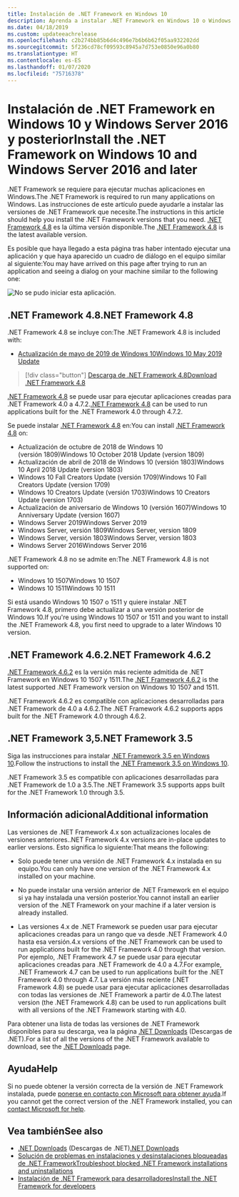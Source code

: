 ```yaml
---
title: Instalación de .NET Framework en Windows 10
description: Aprenda a instalar .NET Framework en Windows 10 o Windows Server 2016.
ms.date: 04/18/2019
ms.custom: updateeachrelease
ms.openlocfilehash: c2b274bb85b6d4c496e7b6b6b62f05aa932202dd
ms.sourcegitcommit: 5f236cd78cf09593c8945a7d753e0850e96a0b80
ms.translationtype: HT
ms.contentlocale: es-ES
ms.lasthandoff: 01/07/2020
ms.locfileid: "75716378"
---
```

# <a name="install-the-net-framework-on-windows-10-and-windows-server-2016-and-later"></a><span data-ttu-id="4f78e-103">Instalación de .NET Framework en Windows 10 y Windows Server 2016 y posterior</span><span class="sxs-lookup"><span data-stu-id="4f78e-103">Install the .NET Framework on Windows 10 and Windows Server 2016 and later</span></span>

<span data-ttu-id="4f78e-104">.NET Framework se requiere para ejecutar muchas aplicaciones en Windows.</span><span class="sxs-lookup"><span data-stu-id="4f78e-104">The .NET Framework is required to run many applications on Windows.</span></span> <span data-ttu-id="4f78e-105">Las instrucciones de este artículo puede ayudarle a instalar las versiones de .NET Framework que necesite.</span><span class="sxs-lookup"><span data-stu-id="4f78e-105">The instructions in this article should help you install the .NET Framework versions that you need.</span></span> <span data-ttu-id="4f78e-106">[.NET Framework 4.8](https://github.com/Microsoft/dotnet/tree/master/releases/net48) es la última versión disponible.</span><span class="sxs-lookup"><span data-stu-id="4f78e-106">The [.NET Framework 4.8](https://github.com/Microsoft/dotnet/tree/master/releases/net48) is the latest available version.</span></span>

<span data-ttu-id="4f78e-107">Es posible que haya llegado a esta página tras haber intentado ejecutar una aplicación y que haya aparecido un cuadro de diálogo en el equipo similar al siguiente:</span><span class="sxs-lookup"><span data-stu-id="4f78e-107">You may have arrived on this page after trying to run an application and seeing a dialog on your machine similar to the following one:</span></span>

![No se pudo iniciar esta aplicación.](./media/this-application-could-not-be-started.png)

## <a name="net-framework-48"></a><span data-ttu-id="4f78e-109">.NET Framework 4.8</span><span class="sxs-lookup"><span data-stu-id="4f78e-109">.NET Framework 4.8</span></span>

<span data-ttu-id="4f78e-110">.NET Framework 4.8 se incluye con:</span><span class="sxs-lookup"><span data-stu-id="4f78e-110">The .NET Framework 4.8 is included with:</span></span>

- [<span data-ttu-id="4f78e-111">Actualización de mayo de 2019 de Windows 10</span><span class="sxs-lookup"><span data-stu-id="4f78e-111">Windows 10 May 2019 Update</span></span>](https://support.microsoft.com/help/4028685/windows-10-get-the-update)

> [!div class="button"]
> [<span data-ttu-id="4f78e-112">Descarga de .NET Framework 4.8</span><span class="sxs-lookup"><span data-stu-id="4f78e-112">Download .NET Framework 4.8</span></span>](https://dotnet.microsoft.com/download/dotnet-framework/net48)

<span data-ttu-id="4f78e-113">[.NET Framework 4.8](https://dotnet.microsoft.com/download/dotnet-framework/net48) se puede usar para ejecutar aplicaciones creadas para .NET Framework 4.0 a 4.7.2.</span><span class="sxs-lookup"><span data-stu-id="4f78e-113">[.NET Framework 4.8](https://dotnet.microsoft.com/download/dotnet-framework/net48) can be used to run applications built for the .NET Framework 4.0 through 4.7.2.</span></span>

<span data-ttu-id="4f78e-114">Se puede instalar [.NET Framework 4.8](https://dotnet.microsoft.com/download/dotnet-framework/net48) en:</span><span class="sxs-lookup"><span data-stu-id="4f78e-114">You can install [.NET Framework 4.8](https://dotnet.microsoft.com/download/dotnet-framework/net48) on:</span></span>

- <span data-ttu-id="4f78e-115">Actualización de octubre de 2018 de Windows 10 (versión 1809)</span><span class="sxs-lookup"><span data-stu-id="4f78e-115">Windows 10 October 2018 Update (version 1809)</span></span>
- <span data-ttu-id="4f78e-116">Actualización de abril de 2018 de Windows 10 (versión 1803)</span><span class="sxs-lookup"><span data-stu-id="4f78e-116">Windows 10 April 2018 Update (version 1803)</span></span>
- <span data-ttu-id="4f78e-117">Windows 10 Fall Creators Update (versión 1709)</span><span class="sxs-lookup"><span data-stu-id="4f78e-117">Windows 10 Fall Creators Update (version 1709)</span></span>
- <span data-ttu-id="4f78e-118">Windows 10 Creators Update (versión 1703)</span><span class="sxs-lookup"><span data-stu-id="4f78e-118">Windows 10 Creators Update (version 1703)</span></span>
- <span data-ttu-id="4f78e-119">Actualización de aniversario de Windows 10 (versión 1607)</span><span class="sxs-lookup"><span data-stu-id="4f78e-119">Windows 10 Anniversary Update (version 1607)</span></span>
- <span data-ttu-id="4f78e-120">Windows Server 2019</span><span class="sxs-lookup"><span data-stu-id="4f78e-120">Windows Server 2019</span></span>
- <span data-ttu-id="4f78e-121">Windows Server, versión 1809</span><span class="sxs-lookup"><span data-stu-id="4f78e-121">Windows Server, version 1809</span></span>
- <span data-ttu-id="4f78e-122">Windows Server, versión 1803</span><span class="sxs-lookup"><span data-stu-id="4f78e-122">Windows Server, version 1803</span></span>
- <span data-ttu-id="4f78e-123">Windows Server 2016</span><span class="sxs-lookup"><span data-stu-id="4f78e-123">Windows Server 2016</span></span>

<span data-ttu-id="4f78e-124">.NET Framework 4.8 no se admite en:</span><span class="sxs-lookup"><span data-stu-id="4f78e-124">The .NET Framework 4.8 is not supported on:</span></span>

- <span data-ttu-id="4f78e-125">Windows 10 1507</span><span class="sxs-lookup"><span data-stu-id="4f78e-125">Windows 10 1507</span></span>
- <span data-ttu-id="4f78e-126">Windows 10 1511</span><span class="sxs-lookup"><span data-stu-id="4f78e-126">Windows 10 1511</span></span>

<span data-ttu-id="4f78e-127">Si está usando Windows 10 1507 o 1511 y quiere instalar .NET Framework 4.8, primero debe actualizar a una versión posterior de Windows 10.</span><span class="sxs-lookup"><span data-stu-id="4f78e-127">If you're using Windows 10 1507 or 1511 and you want to install the .NET Framework 4.8, you first need to upgrade to a later Windows 10 version.</span></span>

## <a name="net-framework-462"></a><span data-ttu-id="4f78e-128">.NET Framework 4.6.2</span><span class="sxs-lookup"><span data-stu-id="4f78e-128">.NET Framework 4.6.2</span></span>

<span data-ttu-id="4f78e-129">[.NET Framework 4.6.2](https://www.microsoft.com/download/details.aspx?id=53345) es la versión más reciente admitida de .NET Framework en Windows 10 1507 y 1511.</span><span class="sxs-lookup"><span data-stu-id="4f78e-129">The [.NET Framework 4.6.2](https://www.microsoft.com/download/details.aspx?id=53345) is the latest supported .NET Framework version on Windows 10 1507 and 1511.</span></span>

<span data-ttu-id="4f78e-130">.NET Framework 4.6.2 es compatible con aplicaciones desarrolladas para .NET Framework de 4.0 a 4.6.2.</span><span class="sxs-lookup"><span data-stu-id="4f78e-130">The .NET Framework 4.6.2 supports apps built for the .NET Framework 4.0 through 4.6.2.</span></span>

## <a name="net-framework-35"></a><span data-ttu-id="4f78e-131">.NET Framework 3,5</span><span class="sxs-lookup"><span data-stu-id="4f78e-131">.NET Framework 3.5</span></span>

<span data-ttu-id="4f78e-132">Siga las instrucciones para instalar [.NET Framework 3.5 en Windows 10](dotnet-35-windows-10.md).</span><span class="sxs-lookup"><span data-stu-id="4f78e-132">Follow the instructions to install the [.NET Framework 3.5 on Windows 10](dotnet-35-windows-10.md).</span></span>

<span data-ttu-id="4f78e-133">.NET Framework 3.5 es compatible con aplicaciones desarrolladas para .NET Framework de 1.0 a 3.5.</span><span class="sxs-lookup"><span data-stu-id="4f78e-133">The .NET Framework 3.5 supports apps built for the .NET Framework 1.0 through 3.5.</span></span>

## <a name="additional-information"></a><span data-ttu-id="4f78e-134">Información adicional</span><span class="sxs-lookup"><span data-stu-id="4f78e-134">Additional information</span></span>

<span data-ttu-id="4f78e-135">Las versiones de .NET Framework 4.x son actualizaciones locales de versiones anteriores.</span><span class="sxs-lookup"><span data-stu-id="4f78e-135">.NET Framework 4.x versions are in-place updates to earlier versions.</span></span> <span data-ttu-id="4f78e-136">Esto significa lo siguiente:</span><span class="sxs-lookup"><span data-stu-id="4f78e-136">That means the following:</span></span>

- <span data-ttu-id="4f78e-137">Solo puede tener una versión de .NET Framework 4.x instalada en su equipo.</span><span class="sxs-lookup"><span data-stu-id="4f78e-137">You can only have one version of the .NET Framework 4.x installed on your machine.</span></span>

- <span data-ttu-id="4f78e-138">No puede instalar una versión anterior de .NET Framework en el equipo si ya hay instalada una versión posterior.</span><span class="sxs-lookup"><span data-stu-id="4f78e-138">You cannot install an earlier version of the .NET Framework on your machine if a later version is already installed.</span></span>

- <span data-ttu-id="4f78e-139">Las versiones 4.x de .NET Framework se pueden usar para ejecutar aplicaciones creadas para un rango que va desde .NET Framework 4.0 hasta esa versión.</span><span class="sxs-lookup"><span data-stu-id="4f78e-139">4.x versions of the .NET Framework can be used to run applications built for the .NET Framework 4.0 through that version.</span></span> <span data-ttu-id="4f78e-140">Por ejemplo, .NET Framework 4.7 se puede usar para ejecutar aplicaciones creadas para .NET Framework de 4.0 a 4.7.</span><span class="sxs-lookup"><span data-stu-id="4f78e-140">For example, .NET Framework 4.7 can be used to run applications built for the .NET Framework 4.0 through 4.7.</span></span> <span data-ttu-id="4f78e-141">La versión más reciente (.NET Framework 4.8) se puede usar para ejecutar aplicaciones desarrolladas con todas las versiones de .NET Framework a partir de 4.0.</span><span class="sxs-lookup"><span data-stu-id="4f78e-141">The latest version (the .NET Framework 4.8) can be used to run applications built with all versions of the .NET Framework starting with 4.0.</span></span>

<span data-ttu-id="4f78e-142">Para obtener una lista de todas las versiones de .NET Framework disponibles para su descarga, vea la página [.NET Downloads](https://dotnet.microsoft.com/download) (Descargas de .NET).</span><span class="sxs-lookup"><span data-stu-id="4f78e-142">For a list of all the versions of the .NET Framework available to download, see the [.NET Downloads](https://dotnet.microsoft.com/download) page.</span></span>

## <a name="help"></a><span data-ttu-id="4f78e-143">Ayuda</span><span class="sxs-lookup"><span data-stu-id="4f78e-143">Help</span></span>

<span data-ttu-id="4f78e-144">Si no puede obtener la versión correcta de la versión de .NET Framework instalada, puede [ponerse en contacto con Microsoft para obtener ayuda](mailto:dotnet-install-help@service.microsoft.com?subject=Install-Help).</span><span class="sxs-lookup"><span data-stu-id="4f78e-144">If you cannot get the correct version of the .NET Framework installed, you can [contact Microsoft for help](mailto:dotnet-install-help@service.microsoft.com?subject=Install-Help).</span></span>

## <a name="see-also"></a><span data-ttu-id="4f78e-145">Vea también</span><span class="sxs-lookup"><span data-stu-id="4f78e-145">See also</span></span>

- <span data-ttu-id="4f78e-146">[.NET Downloads](https://dotnet.microsoft.com/download) (Descargas de .NET)</span><span class="sxs-lookup"><span data-stu-id="4f78e-146">[.NET Downloads](https://dotnet.microsoft.com/download)</span></span>
- [<span data-ttu-id="4f78e-147">Solución de problemas en instalaciones y desinstalaciones bloqueadas de .NET Framework</span><span class="sxs-lookup"><span data-stu-id="4f78e-147">Troubleshoot blocked .NET Framework installations and uninstallations</span></span>](troubleshoot-blocked-installations-and-uninstallations.md)
- [<span data-ttu-id="4f78e-148">Instalación de .NET Framework para desarrolladores</span><span class="sxs-lookup"><span data-stu-id="4f78e-148">Install the .NET Framework for developers</span></span>](guide-for-developers.md)

